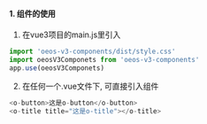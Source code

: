 #### 1. 组件的使用

1. 在vue3项目的main.js里引入

```js
import 'oeos-v3-components/dist/style.css'
import oeosV3Componets from 'oeos-v3-components'
app.use(oeosV3Componets)
```

2. 在任何一个.vue文件下, 可直接引入组件

```js
<o-button>这是o-button</o-button>
<o-title title="这是o-title"></o-title>
```
